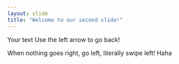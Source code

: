 ```yaml
---
layout: slide
title: "Welcome to our second slide!"
---
```

Your text
Use the left arrow to go back!

When nothing goes right, go left, literally swipe left! Haha

